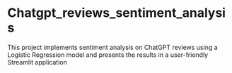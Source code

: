 # Chatgpt_reviews_sentiment_analysis
This project implements sentiment analysis on ChatGPT reviews using a Logistic Regression model and presents the results in a user-friendly Streamlit application
